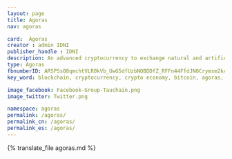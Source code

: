 ```yaml
---
layout: page
title: Agoras
nav: agoras

card:  Agoras
creator : admin IDNI
publisher_handle : IDNI
description: An advanced cryptocurrency to exchange natural and artificial knowledge over Tau.
type: Agoras
fbnumberID: ARSPSs08qmchtVLR0kVb_UwG5dfUzbNOBDDfZ_RFFn44FfdJN0Crymsm2kcHsTqcYEg
key_word: blockchain, cryptocurrency, crypto economy, bitcoin, agoras, tau-chain, tau

image_facebook: Facebook-Group-Tauchain.png
image_twitter: Twitter.png

namespace: agoras
permalink: /agoras/
permalink_cn: /agoras/
permalink_es: /agoras/
---
```


{% translate_file agoras.md %}